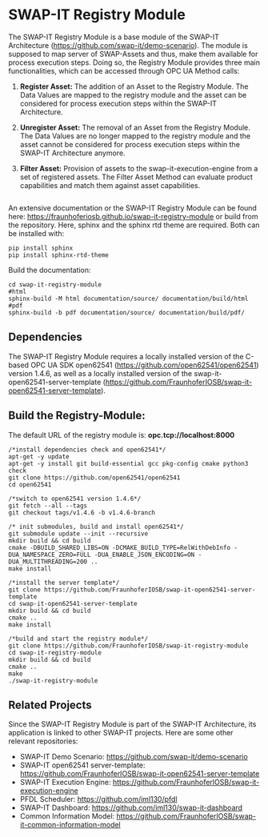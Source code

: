 # SWAP-IT Registry Module
The SWAP-IT Registry Module is a base module of the SWAP-IT Architecture (https://github.com/swap-it/demo-scenario). The module is supposed to map server of SWAP-Assets and thus,
make them available for process execution steps. Doing so, the Registry Module provides three main functionalities,
which can be accessed through OPC UA Method calls:

1. **Register Asset:** The addition of an Asset to the Registry Module. The Data Values are mapped to the registry module and the
   asset can be considered for process execution steps within the SWAP-IT Architecture.

2. **Unregister Asset:** The removal of an Asset from the Registry Module. The Data Values are no longer mapped to the registry module and the
   asset cannot be considered for process execution steps within the SWAP-IT Architecture anymore.

3. **Filter Asset:** Provision of assets to the swap-it-execution-engine from a set of registered assets. The Filter Asset Method can
   evaluate product capabilities and match them against asset capabilities.


<img src="documentation/source/images/registry_overview.png" alt="">


An extensive documentation or the SWAP-IT Registry Module can be found here: https://fraunhoferiosb.github.io/swap-it-registry-module
or build from the repository. Here, sphinx and the sphinx rtd theme are required. Both can be installed with:

    pip install sphinx 
    pip install sphinx-rtd-theme


Build the documentation:

    cd swap-it-registry-module
    #html
    sphinx-build -M html documentation/source/ documentation/build/html
    #pdf
    sphinx-build -b pdf documentation/source/ documentation/build/pdf/


## Dependencies
The SWAP-IT Registry Module requires a locally installed version of the C-based OPC UA SDK open62541 (https://github.com/open62541/open62541) version 1.4.6,
as well as a locally installed version of the  swap-it-open62541-server-template (https://github.com/FraunhoferIOSB/swap-it-open62541-server-template).


## Build the Registry-Module:

The default URL of the registry module is: **opc.tcp://localhost:8000**

    /*install dependencies check and open62541*/
    apt-get -y update
    apt-get -y install git build-essential gcc pkg-config cmake python3 check
    git clone https://github.com/open62541/open62541
    cd open62541
    
    /*switch to open62541 version 1.4.6*/
    git fetch --all --tags
    git checkout tags/v1.4.6 -b v1.4.6-branch
    
    /* init submodules, build and install open62541*/
    git submodule update --init --recursive
    mkdir build && cd build
    cmake -DBUILD_SHARED_LIBS=ON -DCMAKE_BUILD_TYPE=RelWithDebInfo -DUA_NAMESPACE_ZERO=FULL -DUA_ENABLE_JSON_ENCODING=ON -DUA_MULTITHREADING=200 ..
    make install
    
    /*install the server template*/
    git clone https://github.com/FraunhoferIOSB/swap-it-open62541-server-template
    cd swap-it-open62541-server-template
    mkdir build && cd build
    cmake ..
    make install

    /*build and start the registry module*/
    git clone https://github.com/FraunhoferIOSB/swap-it-registry-module
    cd swap-it-registry-module
    mkdir build && cd build
    cmake ..
    make 
    ./swap-it-registry-module

## Related Projects
Since the SWAP-IT Registry Module is part of the SWAP-IT Architecture, its application is linked to other SWAP-IT projects. Here are some other relevant repositories:

- SWAP-IT Demo Scenario: https://github.com/swap-it/demo-scenario
- SWAP-IT open62541 server-template: https://github.com/FraunhoferIOSB/swap-it-open62541-server-template
- SWAP-IT Execution Engine: https://github.com/FraunhoferIOSB/swap-it-execution-engine
- PFDL Scheduler: https://github.com/iml130/pfdl
- SWAP-IT Dashboard: https://github.com/iml130/swap-it-dashboard
- Common Information Model: https://github.com/FraunhoferIOSB/swap-it-common-information-model

